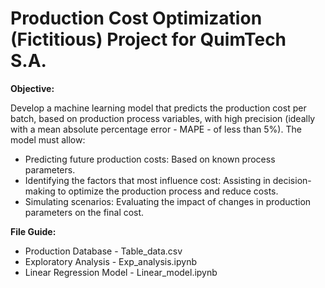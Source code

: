 # Production Cost Optimization (Fictitious) Project for QuimTech S.A.

**Objective:**

Develop a machine learning model that predicts the production cost per batch, based on production process variables, with high precision (ideally with a mean absolute percentage error - MAPE - of less than 5%). The model must allow:

* Predicting future production costs: Based on known process parameters.
* Identifying the factors that most influence cost: Assisting in decision-making to optimize the production process and reduce costs.
* Simulating scenarios: Evaluating the impact of changes in production parameters on the final cost.


**File Guide:**

* Production Database - Table_data.csv
* Exploratory Analysis - Exp_analysis.ipynb
* Linear Regression Model - Linear_model.ipynb
